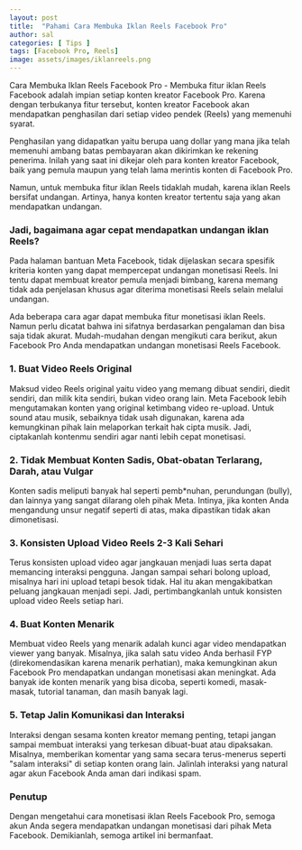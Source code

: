 ```yaml
---
layout: post
title:  "Pahami Cara Membuka Iklan Reels Facebook Pro"
author: sal
categories: [ Tips ]
tags: [Facebook Pro, Reels]
image: assets/images/iklanreels.png
---
```

Cara Membuka Iklan Reels Facebook Pro - Membuka fitur iklan Reels Facebook adalah impian setiap konten kreator Facebook Pro. Karena dengan terbukanya fitur tersebut, konten kreator Facebook akan mendapatkan penghasilan dari setiap video pendek (Reels) yang memenuhi syarat.

Penghasilan yang didapatkan yaitu berupa uang dollar yang mana jika telah memenuhi ambang batas pembayaran akan dikirimkan ke rekening penerima. Inilah yang saat ini dikejar oleh para konten kreator Facebook, baik yang pemula maupun yang telah lama merintis konten di Facebook Pro.

Namun, untuk membuka fitur iklan Reels tidaklah mudah, karena iklan Reels bersifat undangan. Artinya, hanya konten kreator tertentu saja yang akan mendapatkan undangan.

### Jadi, bagaimana agar cepat mendapatkan undangan iklan Reels?

Pada halaman bantuan Meta Facebook, tidak dijelaskan secara spesifik kriteria konten yang dapat mempercepat undangan monetisasi Reels. Ini tentu dapat membuat kreator pemula menjadi bimbang, karena memang tidak ada penjelasan khusus agar diterima monetisasi Reels selain melalui undangan.

Ada beberapa cara agar dapat membuka fitur monetisasi iklan Reels. Namun perlu dicatat bahwa ini sifatnya berdasarkan pengalaman dan bisa saja tidak akurat. Mudah-mudahan dengan mengikuti cara berikut, akun Facebook Pro Anda mendapatkan undangan monetisasi Reels Facebook.

### 1. Buat Video Reels Original
Maksud video Reels original yaitu video yang memang dibuat sendiri, diedit sendiri, dan milik kita sendiri, bukan video orang lain. Meta Facebook lebih mengutamakan konten yang original ketimbang video re-upload. Untuk sound atau musik, sebaiknya tidak usah digunakan, karena ada kemungkinan pihak lain melaporkan terkait hak cipta musik. Jadi, ciptakanlah kontenmu sendiri agar nanti lebih cepat monetisasi.

### 2. Tidak Membuat Konten Sadis, Obat-obatan Terlarang, Darah, atau Vulgar
Konten sadis meliputi banyak hal seperti pemb*nuhan, perundungan (bully), dan lainnya yang sangat dilarang oleh pihak Meta. Intinya, jika konten Anda mengandung unsur negatif seperti di atas, maka dipastikan tidak akan dimonetisasi.

### 3. Konsisten Upload Video Reels 2-3 Kali Sehari
Terus konsisten upload video agar jangkauan menjadi luas serta dapat memancing interaksi pengguna. Jangan sampai sehari bolong upload, misalnya hari ini upload tetapi besok tidak. Hal itu akan mengakibatkan peluang jangkauan menjadi sepi. Jadi, pertimbangkanlah untuk konsisten upload video Reels setiap hari.

### 4. Buat Konten Menarik
Membuat video Reels yang menarik adalah kunci agar video mendapatkan viewer yang banyak. Misalnya, jika salah satu video Anda berhasil FYP (direkomendasikan karena menarik perhatian), maka kemungkinan akun Facebook Pro mendapatkan undangan monetisasi akan meningkat. Ada banyak ide konten menarik yang bisa dicoba, seperti komedi, masak-masak, tutorial tanaman, dan masih banyak lagi.

### 5. Tetap Jalin Komunikasi dan Interaksi
Interaksi dengan sesama konten kreator memang penting, tetapi jangan sampai membuat interaksi yang terkesan dibuat-buat atau dipaksakan. Misalnya, memberikan komentar yang sama secara terus-menerus seperti "salam interaksi" di setiap konten orang lain. Jalinlah interaksi yang natural agar akun Facebook Anda aman dari indikasi spam.

### Penutup

Dengan mengetahui cara monetisasi iklan Reels Facebook Pro, semoga akun Anda segera mendapatkan undangan monetisasi dari pihak Meta Facebook. Demikianlah, semoga artikel ini bermanfaat.

